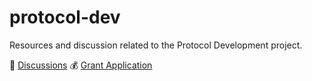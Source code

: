 # protocol-dev

Resources and discussion related to the Protocol Development project.

💬 [Discussions](https://github.com/ManyFacesTeam/protocol-dev/discussions)
💰 [Grant Application](https://docs.google.com/document/d/1qetnsfJ4h0pPLuwhYDwF7ZRw5InUsZgh/edit)  
